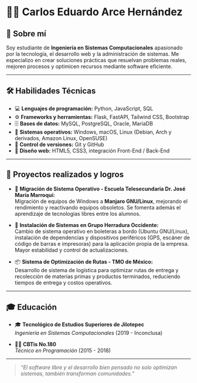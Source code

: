 # 👨‍💻 Carlos Eduardo Arce Hernández

## 🧾 Sobre mí

Soy estudiante de **Ingeniería en Sistemas Computacionales** apasionado por la tecnología, el desarrollo web y la administración de sistemas. Me especializo en crear soluciones prácticas que resuelvan problemas reales, mejoren procesos y optimicen recursos mediante software eficiente.

---

## 🛠️ Habilidades Técnicas

- 💻 **Lenguajes de programación:** Python, JavaScript, SQL  
- ⚙️ **Frameworks y herramientas:** Flask, FastAPI, Tailwind CSS, Bootstrap  
- 🗄️ **Bases de datos:** MySQL, PostgreSQL, Oracle, MariaDB  
- 🐧 **Sistemas operativos:** Windows, macOS, Linux (Debian, Arch y derivados, Amazon Linux, OpenSUSE)  
- 🔧 **Control de versiones:** Git y GitHub  
- 🎨 **Diseño web:** HTML5, CSS3, integración Front-End / Back-End

---

## 🚀 Proyectos realizados y logros

- 🏫 **Migración de Sistema Operativo - Escuela Telesecundaria Dr. José María Marroquí:**  
  Migración de equipos de Windows a **Manjaro GNU/Linux**, mejorando el rendimiento y reactivando equipos obsoletos. Se fomenta además el aprendizaje de tecnologías libres entre los alumnos.

- 🚌 **Instalación de Sistemas en Grupo Herradura Occidente:**  
  Cambio de sistema operativo en boleteras a bordo (Ubuntu GNU/Linux), instalación de dependencias y dispositivos periféricos (GPS, escáner de código de barras e impresoras) para la aplicación propia de la empresa. Mayor estabilidad y control de actualizaciones.

- 📦 **Sistema de Optimización de Rutas - TMO de México:**  
  Desarrollo de sistema de logística para optimizar rutas de entrega y recolección de materias primas y productos terminados, reduciendo tiempos de entrega y costos operativos.

---

## 🎓 Educación

- 🎓 **Tecnológico de Estudios Superiores de Jilotepec**  
  *Ingeniería en Sistemas Computacionales* (2019 - Inconclusa)

- 🧑‍💻 **CBTis No.180**  
  *Técnico en Programación* (2015 - 2018)

---

> *“El software libre y el desarrollo bien pensado no solo optimizan sistemas, también transforman comunidades.”*
